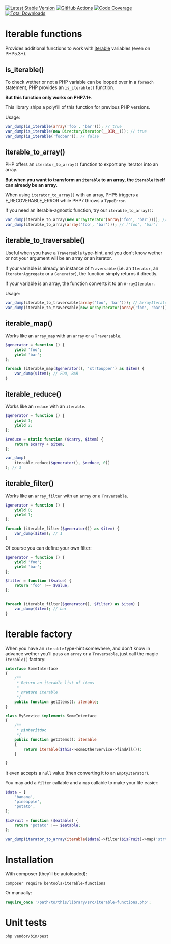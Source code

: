 [![Latest Stable Version](https://poser.pugx.org/bentools/iterable-functions/v/stable)](https://packagist.org/packages/bentools/iterable-functions)
[![GitHub Actions][GA master image]][GA master]
[![Code Coverage][Coverage image]][CodeCov Master]
[![Total Downloads](https://poser.pugx.org/bentools/iterable-functions/downloads)](https://packagist.org/packages/bentools/iterable-functions)

Iterable functions
==================

Provides additional functions to work with [iterable](https://wiki.php.net/rfc/iterable) variables (even on PHP5.3+).

is_iterable()
-------------
To check wether or not a PHP variable can be looped over in a `foreach` statement, PHP provides an `is_iterable()` function.

**But this function only works on PHP7.1+**.

This library ships a polyfill of this function for previous PHP versions.

Usage:
```php
var_dump(is_iterable(array('foo', 'bar'))); // true
var_dump(is_iterable(new DirectoryIterator(__DIR__))); // true
var_dump(is_iterable('foobar')); // false
```

iterable_to_array()
-------------------

PHP offers an `iterator_to_array()` function to export any iterator into an array.

**But when you want to transform an `iterable` to an array, the `iterable` itself can already be an array.**

When using `iterator_to_array()` with an array, PHP5 triggers a E_RECOVERABLE_ERROR while PHP7 throws a `TypeError`.

If you need an iterable-agnostic function, try our `iterable_to_array()`:

```php
var_dump(iterable_to_array(new ArrayIterator(array('foo', 'bar')))); // ['foo', 'bar']
var_dump(iterable_to_array(array('foo', 'bar'))); // ['foo', 'bar']
```

iterable_to_traversable()
-------------------------
Useful when you have a `Traversable` type-hint, and you don't know wether or not your argument will be an array or an iterator.

If your variable is already an instance of `Traversable` (i.e. an `Iterator`, an `IteratorAggregate` or a `Generator`), the function simply returns it directly.

If your variable is an array, the function converts it to an `ArrayIterator`.

Usage:
```php
var_dump(iterable_to_traversable(array('foo', 'bar'))); // ArrayIterator(array('foo', 'bar'))
var_dump(iterable_to_traversable(new ArrayIterator(array('foo', 'bar')))); // ArrayIterator(array('foo', 'bar'))
```


iterable_map()
--------------

Works like an `array_map` with an `array` or a `Traversable`.

```php
$generator = function () {
    yield 'foo';
    yield 'bar';
};

foreach (iterable_map($generator(), 'strtoupper') as $item) {
    var_dump($item); // FOO, BAR
}
```

iterable_reduce()
--------------

Works like an `reduce` with an `iterable`.

```php
$generator = function () {
    yield 1;
    yield 2;
};

$reduce = static function ($carry, $item) {
    return $carry + $item;
};

var_dump(
    iterable_reduce($generator(), $reduce, 0))
); // 3
```

iterable_filter()
--------------

Works like an `array_filter` with an `array` or a `Traversable`.

```php
$generator = function () {
    yield 0;
    yield 1;
};

foreach (iterable_filter($generator()) as $item) {
    var_dump($item); // 1
}
```

Of course you can define your own filter:
```php
$generator = function () {
    yield 'foo';
    yield 'bar';
};

$filter = function ($value) {
    return 'foo' !== $value;
};


foreach (iterable_filter($generator(), $filter) as $item) {
    var_dump($item); // bar
}
```


Iterable factory
================

When you have an `iterable` type-hint somewhere, and don't know in advance wether you'll pass an `array` or a `Traversable`, just call the magic `iterable()` factory:

```php
interface SomeInterface
{
    /**
     * Return an iterable list of items
     *
     * @return iterable
     */
    public function getItems(): iterable;
}

class MyService implements SomeInterface
{
    /**
     * @inheritdoc
     */
    public function getItems(): iterable
    {
        return iterable($this->someOtherService->findAll()):
    }

}
```

It even accepts a `null` value (then converting it to an `EmptyIterator`).

You may add a `filter` callable and a `map` callable to make your life easier:

```php
$data = [
    'banana',
    'pineapple',
    'potato',
];

$isFruit = function ($eatable) {
    return 'potato' !== $eatable;
};

var_dump(iterator_to_array(iterable($data)->filter($isFruit)->map('strtoupper'))); // ['banana', 'pineapple']
```

Installation
============

With composer (they'll be autoloaded):
```
composer require bentools/iterable-functions
```

Or manually:
```php
require_once '/path/to/this/library/src/iterable-functions.php';
```

Unit tests
==========
```
php vendor/bin/pest
```

[CodeCov Master]: https://codecov.io/gh/bpolaszek/php-iterable-functions/branch/2.0.x-dev
[Coverage image]: https://codecov.io/gh/bpolaszek/php-iterable-functions/branch/2.0.x-dev/graph/badge.svg
[GA master]: https://github.com/bpolaszek/php-iterable-functions/actions?query=workflow%3A%22Continuous+Integration%22+branch%3A2.0.x-dev
[GA master image]: https://github.com/bpolaszek/php-iterable-functions/workflows/Continuous%20Integration/badge.svg
